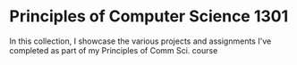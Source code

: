 # Principles of Computer Science 1301
  In this collection, I showcase the various projects and assignments I've completed as part of my Principles of Comm Sci. course

